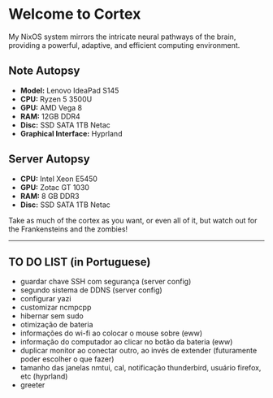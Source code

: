 # Welcome to Cortex

My NixOS system mirrors the intricate neural pathways of the brain, providing a powerful, adaptive, and efficient computing environment.

## Note Autopsy

- **Model:** Lenovo IdeaPad S145
- **CPU:** Ryzen 5 3500U
- **GPU:** AMD Vega 8
- **RAM:** 12GB DDR4
- **Disc:** SSD SATA 1TB Netac
- **Graphical Interface:** Hyprland

## Server Autopsy

- **CPU:** Intel Xeon E5450
- **GPU:** Zotac GT 1030
- **RAM:** 8 GB DDR3
- **Disc:** SSD SATA 1TB Netac

Take as much of the cortex as you want, or even all of it, but watch out for the Frankensteins and the zombies!

---

## TO DO LIST (in Portuguese)

- guardar chave SSH com segurança (server config)
- segundo sistema de DDNS (server config)
- configurar yazi
- customizar ncmpcpp
- hibernar sem sudo
- otimização de bateria
- informações do wi-fi ao colocar o mouse sobre (eww)
- informação do computador ao clicar no botão da bateria (eww)
- duplicar monitor ao conectar outro, ao invés de extender (futuramente poder escolher o que fazer)
- tamanho das janelas nmtui, cal, notificação thunderbird, usuário firefox, etc (hyprland)
- greeter
